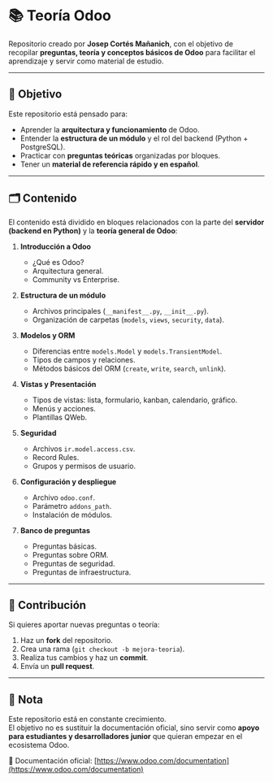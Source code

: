 # 📚 Teoría Odoo  

Repositorio creado por **Josep Cortés Mañanich**, con el objetivo de recopilar **preguntas, teoría y conceptos básicos de Odoo** para facilitar el aprendizaje y servir como material de estudio.  

---

## 🎯 Objetivo  

Este repositorio está pensado para:  
- Aprender la **arquitectura y funcionamiento** de Odoo.  
- Entender la **estructura de un módulo** y el rol del backend (Python + PostgreSQL).  
- Practicar con **preguntas teóricas** organizadas por bloques.  
- Tener un **material de referencia rápido y en español**.  

---

## 🗂️ Contenido  

El contenido está dividido en bloques relacionados con la parte del **servidor (backend en Python)** y la **teoría general de Odoo**:  

1. **Introducción a Odoo**  
   - ¿Qué es Odoo?  
   - Arquitectura general.  
   - Community vs Enterprise.  

2. **Estructura de un módulo**  
   - Archivos principales (`__manifest__.py`, `__init__.py`).  
   - Organización de carpetas (`models`, `views`, `security`, `data`).  

3. **Modelos y ORM**  
   - Diferencias entre `models.Model` y `models.TransientModel`.  
   - Tipos de campos y relaciones.  
   - Métodos básicos del ORM (`create`, `write`, `search`, `unlink`).  

4. **Vistas y Presentación**  
   - Tipos de vistas: lista, formulario, kanban, calendario, gráfico.  
   - Menús y acciones.  
   - Plantillas QWeb.  

5. **Seguridad**  
   - Archivos `ir.model.access.csv`.  
   - Record Rules.  
   - Grupos y permisos de usuario.  

6. **Configuración y despliegue**  
   - Archivo `odoo.conf`.  
   - Parámetro `addons_path`.  
   - Instalación de módulos.  

7. **Banco de preguntas**  
   - Preguntas básicas.  
   - Preguntas sobre ORM.  
   - Preguntas de seguridad.  
   - Preguntas de infraestructura.  

---

## 🤝 Contribución  

Si quieres aportar nuevas preguntas o teoría:  
1. Haz un **fork** del repositorio.  
2. Crea una rama (`git checkout -b mejora-teoria`).  
3. Realiza tus cambios y haz un **commit**.  
4. Envía un **pull request**.  

---

## 📌 Nota  

Este repositorio está en constante crecimiento.  
El objetivo no es sustituir la documentación oficial, sino servir como **apoyo para estudiantes y desarrolladores junior** que quieran empezar en el ecosistema Odoo.  

📖 Documentación oficial: [https://www.odoo.com/documentation](https://www.odoo.com/documentation)  
